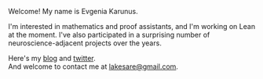 Welcome! My name is Evgenia Karunus.  

I'm interested in mathematics and proof assistants, and I'm working on Lean at the moment. I've also participated in a surprising number of neuroscience-adjacent projects over the years.  

Here's my <a href="https://lakesare.brick.do/">blog</a> and <a href="https://twitter.com/lakesare">twitter<a>.  
And welcome to contact me at lakesare@gmail.com.
